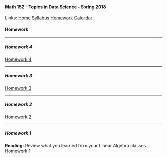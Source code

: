 #### Math 152 - Topics in Data Science - Spring 2018  
  Links: [Home][math152Home]    [Syllabus][math152Syl]    [Homework][math152HW]    [Calendar][math152Cal]
    
   [math152Home]:http://thanghuynh.org/teaching/math152_s18.html
   [math152Syl]:http://thanghuynh.org/teaching/math152_syllabus.html
   [math152HW]:http://thanghuynh.org/teaching/math152_hw.html  
   [math152Cal]:http://thanghuynh.org/teaching/math152_calendar.html

#### Homework    
---  
##### Homework 4

[Homework 4][hw4]

[hw4]:http://thanghuynh.org/teaching/Math152_HW4.pdf



---   

##### Homework 3    

[Homework 3][hw3]

[hw3]:http://thanghuynh.org/teaching/Math152_HW3.pdf

---


##### Homework 2    

[Homework 2][hw2]

[hw2]:http://thanghuynh.org/teaching/Math152_HW2.pdf

---

##### Homework 1    

**Reading:** Review what you learned from your Linear Algebra classes.    
[Homework 1][hw1]

[hw1]:http://thanghuynh.org/teaching/Math152_HW1.pdf

